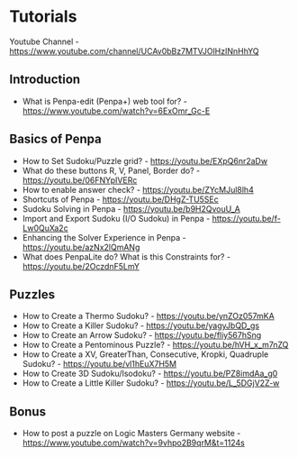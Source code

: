 # Tutorials
Youtube Channel - https://www.youtube.com/channel/UCAv0bBz7MTVJOlHzINnHhYQ

## Introduction
* What is Penpa-edit (Penpa+) web tool for? - https://www.youtube.com/watch?v=6ExOmr_Gc-E

## Basics of Penpa
* How to Set Sudoku/Puzzle grid? - https://youtu.be/EXpQ6nr2aDw
* What do these buttons R, V, Panel, Border do? - https://youtu.be/06FNYpIVERc
* How to enable answer check? - https://youtu.be/ZYcMJul8lh4
* Shortcuts of Penpa - https://youtu.be/DHgZ-TU5SEc
* Sudoku Solving in Penpa - https://youtu.be/b9H2QvouU_A
* Import and Export Sudoku (I/O Sudoku) in Penpa - https://youtu.be/f-Lw0QuXa2c
* Enhancing the Solver Experience in Penpa - https://youtu.be/azNx2lQmANg
* What does PenpaLite do? What is this Constraints for? - https://youtu.be/2OczdnF5LmY

## Puzzles
* How to Create a Thermo Sudoku? - https://youtu.be/ynZOz057mKA
* How to Create a Killer Sudoku? - https://youtu.be/yagyJbQD_gs
* How to Create an Arrow Sudoku? - https://youtu.be/fliy567hSng
* How to Create a Pentominous Puzzle? - https://youtu.be/hVH_x_m7nZQ
* How to Create a XV, GreaterThan, Consecutive, Kropki, Quadruple Sudoku? - https://youtu.be/vl1hEuX7H5M
* How to Create 3D Sudoku/Isodoku? - https://youtu.be/PZ8imdAa_g0
* How to Create a Little Killer Sudoku? - https://youtu.be/L_5DGjV2Z-w

## Bonus
* How to post a puzzle on Logic Masters Germany website - https://www.youtube.com/watch?v=9vhpo2B9qrM&t=1124s
